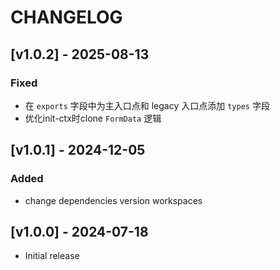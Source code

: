 # CHANGELOG

<!-- 所有重要的更改和版本更新将在此文档中进行记录。

格式
每个版本的更改应该以以下格式呈现：

## [版本号] - 发布日期

### Added（⭐️）

- 新增的功能和特性

### Fixed（🐞）

- 修复的 Bug

### Changed（✍🏻）

- 对已有功能或特性的修改

### Removed（🗑）

- 移除的功能或特性

### Deprecated （🚗）

- 弃用的功能或特性 -->

## [v1.0.2] - 2025-08-13

### Fixed

- 在 `exports` 字段中为主入口点和 legacy 入口点添加 `types` 字段
- 优化init-ctx时clone `FormData` 逻辑

## [v1.0.1] - 2024-12-05

### Added

- change dependencies version workspaces

## [v1.0.0] - 2024-07-18

- Initial release
